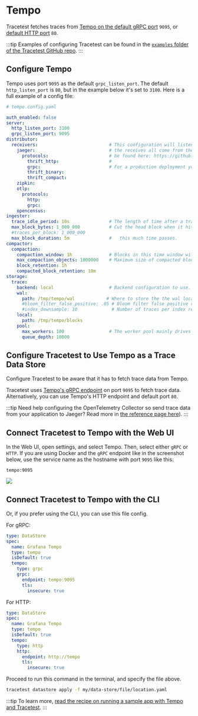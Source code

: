 # Tempo

Tracetest fetches traces from [Tempo on the default gRPC port](https://grafana.com/docs/tempo/latest/configuration/#server) `9095`, or [default HTTP port](https://grafana.com/docs/tempo/latest/configuration/#server) `80`.

:::tip
Examples of configuring Tracetest can be found in the [`examples` folder of the Tracetest GitHub repo](https://github.com/kubeshop/tracetest/tree/main/examples).
:::

## Configure Tempo

Tempo uses port `9095` as the default `grpc_listen_port`. The default `http_listen_port` is `80`, but in the example below it's set to `3100`. Here is a full example of a config file:

```yaml
# tempo.config.yaml

auth_enabled: false
server:
  http_listen_port: 3100
  grpc_listen_port: 9095
distributor:
  receivers:                           # This configuration will listen on all ports and protocols that Tempo is capable of.
    jaeger:                            # the receives all come from the OpenTelemetry collector.  more configuration information can
      protocols:                       # be found here: https://github.com/open-telemetry/opentelemetry-collector/tree/master/receiver.
        thrift_http:                   #
        grpc:                          # For a production deployment you should only enable the receivers you need!
        thrift_binary:
        thrift_compact:
    zipkin:
    otlp:
      protocols:
        http:
        grpc:
    opencensus:
ingester:
  trace_idle_period: 10s               # The length of time after a trace has not received spans to consider it complete and flush it.
  max_block_bytes: 1_000_000           # Cut the head block when it hits this size or ...
  #traces_per_block: 1_000_000
  max_block_duration: 5m               #   this much time passes.
compactor:
  compaction:
    compaction_window: 1h              # Blocks in this time window will be compacted together.
    max_compaction_objects: 1000000    # Maximum size of compacted blocks.
    block_retention: 1h
    compacted_block_retention: 10m
storage:
  trace:
    backend: local                     # Backend configuration to use.
    wal:
      path: /tmp/tempo/wal            # Where to store the the wal locally.
      #bloom_filter_false_positive: .05 # Bloom filter false positive rate.  Lower values create larger filters but fewer false positives.
      #index_downsample: 10             # Number of traces per index record.
    local:
      path: /tmp/tempo/blocks
    pool:
      max_workers: 100                 # The worker pool mainly drives querying, but is also used for polling the blocklist.
      queue_depth: 10000

```

## Configure Tracetest to Use Tempo as a Trace Data Store

Configure Tracetest to be aware that it has to fetch trace data from Tempo.

Tracetest uses [Tempo's gRPC endpoint](https://grafana.com/docs/tempo/latest/configuration/#server) on port `9095` to fetch trace data. Alternatively, you can use Tempo's HTTP endpoint and default port `80`.

:::tip
Need help configuring the OpenTelemetry Collector so send trace data from your application to Jaeger? Read more in [the reference page here](../opentelemetry-collector-configuration-file-reference)).
:::

## Connect Tracetest to Tempo with the Web UI

In the Web UI, open settings, and select Tempo. Then, select either `gRPC` or `HTTP`. If you are using Docker and the `gRPC` endpoint like in the screenshot below, use the service name as the hostname with port `9095` like this:

```
tempo:9095
```

![](https://res.cloudinary.com/djwdcmwdz/image/upload/v1678891103/Blogposts/Docs/screely-1678891089174_jyclka.png)

## Connect Tracetest to Tempo with the CLI

Or, if you prefer using the CLI, you can use this file config.

For gRPC:

```yaml
type: DataStore
spec:
  name: Grafana Tempo
  type: tempo
  isDefault: true
  tempo:
    type: grpc
    grpc:
      endpoint: tempo:9095
      tls:
        insecure: true
```

For HTTP:

```yaml
type: DataStore
spec:
  name: Grafana Tempo
  type: tempo
  isDefault: true
  tempo:
    type: http
    http:
      endpoint: http://tempo
      tls:
        insecure: true
```

Proceed to run this command in the terminal, and specify the file above.

```bash
tracetest datastore apply -f my/data-store/file/location.yaml
```

:::tip
To learn more, [read the recipe on running a sample app with Tempo and Tracetest](../../examples-tutorials/recipes/running-tracetest-with-tempo.md).
:::
